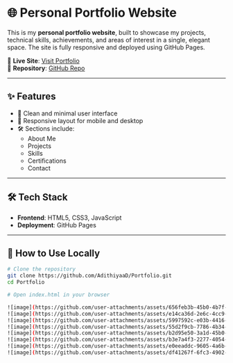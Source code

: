 
# 🌐 Personal Portfolio Website

This is my **personal portfolio website**, built to showcase my projects, technical skills, achievements, and areas of interest in a single, elegant space. The site is fully responsive and deployed using GitHub Pages.

🔗 **Live Site**: [Visit Portfolio](https://adithiyaad.github.io/Portfolio/)  
📁 **Repository**: [GitHub Repo](https://github.com/AdithiyaaD/Portfolio)

---

## ✨ Features

- 📄 Clean and minimal user interface
- 📱 Responsive layout for mobile and desktop
- 🛠️ Sections include:
  - About Me
  - Projects
  - Skills
  - Certifications
  - Contact

---

## 🛠 Tech Stack

- **Frontend**: HTML5, CSS3, JavaScript
- **Deployment**: GitHub Pages

---

## 🚀 How to Use Locally

```bash
# Clone the repository
git clone https://github.com/AdithiyaaD/Portfolio.git
cd Portfolio

# Open index.html in your browser

![image](https://github.com/user-attachments/assets/656feb3b-45b0-4b7f-9369-bd19160d3790)
![image](https://github.com/user-attachments/assets/e14ca36d-2e6c-4cc9-9c70-b6c24dee4fc0)
![image](https://github.com/user-attachments/assets/5997592c-e03b-4416-9b78-08d57c57f2f8)
![image](https://github.com/user-attachments/assets/55d2f9cb-7786-4b34-87f8-444efbd1a2d9)
![image](https://github.com/user-attachments/assets/b2d95e50-3a1d-45b0-9fbf-57f280fb8135)
![image](https://github.com/user-attachments/assets/b3e7a4f3-2277-4054-b31e-8b854089b8de)
![image](https://github.com/user-attachments/assets/e0eeaddc-9605-4a6b-9b12-cfb0e444077c)
![image](https://github.com/user-attachments/assets/df41267f-6fc3-4902-b319-a13075506043)
